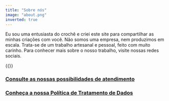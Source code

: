 ```yaml
---
title: "Sobre nós"
image: "about.png"
inverted: true
---
```


Eu sou uma entusiasta do crochê e criei este site para compartilhar as minhas criações com você. Não somos uma empresa, nem produzimos em escala. Trata-se de um trabalho artesanal e pessoal, feito com muito carinho. Para conhecer mais sobre o nosso trabalho, visite nossas redes sociais.

{{<spacer height="30">}}

### [Consulte as nossas possibilidades de atendimento](/fluxo)
### [Conheça a nossa Política de Tratamento de Dados](/politica)
